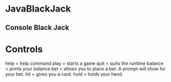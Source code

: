 # JavaBlackJack
Console Black Jack
------------------------
Controls
============
help = help command
play = starts a game
quit = quits the runtime
balance = prints your balance
bet = allows you to place a bet. A prompt will show for your bet.
hit = gives you a card.
hold = holds your hand.
